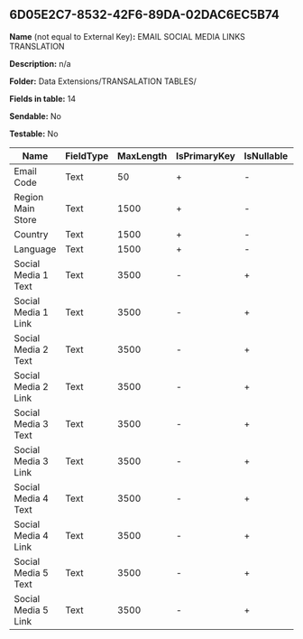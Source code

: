 ## 6D05E2C7-8532-42F6-89DA-02DAC6EC5B74

**Name** (not equal to External Key)**:** EMAIL SOCIAL MEDIA LINKS TRANSLATION

**Description:** n/a

**Folder:** Data Extensions/TRANSALATION TABLES/

**Fields in table:** 14

**Sendable:** No

**Testable:** No

| Name | FieldType | MaxLength | IsPrimaryKey | IsNullable | DefaultValue |
| --- | --- | --- | --- | --- | --- |
| Email Code | Text | 50 | + | - |  |
| Region Main Store | Text | 1500 | + | - |  |
| Country | Text | 1500 | + | - |  |
| Language | Text | 1500 | + | - |  |
| Social Media 1 Text | Text | 3500 | - | + |  |
| Social Media 1 Link | Text | 3500 | - | + |  |
| Social Media 2 Text | Text | 3500 | - | + |  |
| Social Media 2 Link | Text | 3500 | - | + |  |
| Social Media 3 Text | Text | 3500 | - | + |  |
| Social Media 3 Link | Text | 3500 | - | + |  |
| Social Media 4 Text | Text | 3500 | - | + |  |
| Social Media 4 Link | Text | 3500 | - | + |  |
| Social Media 5 Text | Text | 3500 | - | + |  |
| Social Media 5 Link | Text | 3500 | - | + |  |
